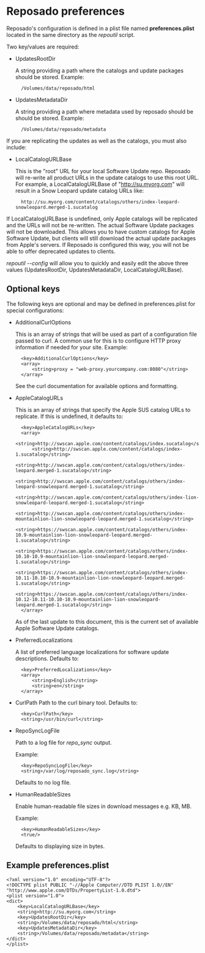 # Reposado preferences

Reposado's configuration is defined in a plist file named **preferences.plist** located in the same directory as the *repoutil* script.

Two key/values are required:

- UpdatesRootDir
   
	A string providing a path where the catalogs and update packages should be stored. Example: 
	
		/Volumes/data/reposado/html

- UpdatesMetadataDir
    
	A string providing a path where metadata used by reposado should be should be stored. Example: 
		
		/Volumes/data/reposado/metadata

If you are replicating the updates as well as the catalogs, you must also include:

- LocalCatalogURLBase
    
    This is the "root" URL for your local Software Update repo. Reposado will re-write all product URLs in the update catalogs to use this root URL. For example, a LocalCatalogURLBase of "http://su.myorg.com" will result in a Snow Leopard update catalog URLs like:

		http://su.myorg.com/content/catalogs/others/index-leopard-snowleopard.merged-1.sucatalog

If LocalCatalogURLBase is undefined, only Apple catalogs will be replicated and the URLs will not be re-written.  The actual Software Update packages will not be downloaded. This allows you to have custom catalogs for Apple Software Update, but clients will still download the actual update packages from Apple's servers. If Reposado is configured this way, you will not be able to offer deprecated updates to clients.

*repoutil --config* will allow you to quickly and easily edit the above three values (UpdatesRootDir, UpdatesMetadataDir, LocalCatalogURLBase).


## Optional keys


The following keys are optional and may be defined in preferences.plist for special configurations:

- AdditionalCurlOptions
    
    This is an array of strings that will be used as part of a configuration file passed to curl. A common use for this is to configure HTTP proxy information if needed for your site. Example:
    
	    <key>AdditionalCurlOptions</key>
	    <array>
	        <string>proxy = "web-proxy.yourcompany.com:8080"</string>
	    </array>

	See the curl documentation for available options and formatting.

- AppleCatalogURLs

	This is an array of strings that specify the Apple SUS catalog URLs to replicate. If this is undefined, it defaults to:

		<key>AppleCatalogURLs</key>
		<array>
		    <string>http://swscan.apple.com/content/catalogs/index.sucatalog</string>
		    <string>http://swscan.apple.com/content/catalogs/index-1.sucatalog</string>
		    <string>http://swscan.apple.com/content/catalogs/others/index-leopard.merged-1.sucatalog</string>
		    <string>http://swscan.apple.com/content/catalogs/others/index-leopard-snowleopard.merged-1.sucatalog</string>
		    <string>http://swscan.apple.com/content/catalogs/others/index-lion-snowleopard-leopard.merged-1.sucatalog</string>
		    <string>http://swscan.apple.com/content/catalogs/others/index-mountainlion-lion-snowleopard-leopard.merged-1.sucatalog</string>
		    <string>https://swscan.apple.com/content/catalogs/others/index-10.9-mountainlion-lion-snowleopard-leopard.merged-1.sucatalog</string>
		    <string>https://swscan.apple.com/content/catalogs/others/index-10.10-10.9-mountainlion-lion-snowleopard-leopard.merged-1.sucatalog</string>
		    <string>https://swscan.apple.com/content/catalogs/others/index-10.11-10.10-10.9-mountainlion-lion-snowleopard-leopard.merged-1.sucatalog</string>
		    <string>https://swscan.apple.com/content/catalogs/others/index-10.12-10.11-10.10-10.9-mountainlion-lion-snowleopard-leopard.merged-1.sucatalog</string>
		</array>

	As of the last update to this document, this is the current set of available Apple Software Update catalogs.

- PreferredLocalizations
    
	A list of preferred language localizations for software update descriptions. Defaults to:
    
	    <key>PreferredLocalizations</key>
	    <array>
	        <string>English</string>
	        <string>en</string>
	    </array>

- CurlPath
    Path to the curl binary tool. Defaults to:

	    <key>CurlPath</key>
	    <string>/usr/bin/curl</string>


- RepoSyncLogFile
    
	Path to a log file for *repo_sync* output.
	
	Example:
    
	    <key>RepoSyncLogFile</key>
	    <string>/var/log/reposado_sync.log</string>
    
	Defaults to no log file.

- HumanReadableSizes

	Enable human-readable file sizes in download messages e.g. KB, MB.

	Example:

	    <key>HumanReadableSizes</key>
	    <true/>

	Defaults to displaying size in bytes.


## Example preferences.plist

	<?xml version="1.0" encoding="UTF-8"?>
	<!DOCTYPE plist PUBLIC "-//Apple Computer//DTD PLIST 1.0//EN" "http://www.apple.com/DTDs/PropertyList-1.0.dtd">
	<plist version="1.0">
	<dict>
	    <key>LocalCatalogURLBase</key>
	    <string>http://su.myorg.com</string>
	    <key>UpdatesRootDir</key>
	    <string>/Volumes/data/reposado/html</string>
	    <key>UpdatesMetadataDir</key>
	    <string>/Volumes/data/reposado/metadata</string>
	</dict>
	</plist>